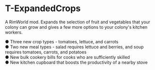 # T-ExpandedCrops
A RimWorld mod. Expands the selection of fruit and vegetables that your colony can grow and gives a few more options to your colony's kitchen workers.

● Three new crop types - tomatoes, lettuce, and carrots  
● Two new meal types - salad requires lettuce and berries, and soup requires tomatoes, carrots, and potatoes  
● New bulk cookery bills for cooks who are sufficiently skilled  
● New kitchen cupboard that boosts the productivity of a nearby stove
